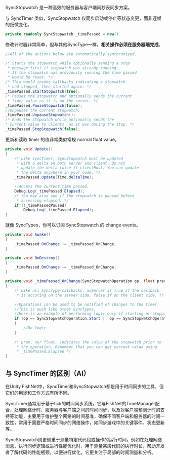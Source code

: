 SyncStopwatch 是一种高效的服务器与客户端间秒表同步方案。

与 SyncTimer 类似，SyncStopwatch 仅同步启动或停止等状态变更，而非逐帧的细微变化。

```C#
private readonly SyncStopwatch _timePassed = new()
```

修改计时器非常简单，但与其他SyncType一样，**相关操作必须在服务器端完成**。

```C#
//All of the actions below are automatically synchronized.

/* Starts the stopwatch while optionally sending a stop
 * message first if stopwatch was already running.
 * If the stopwatch was previously running the time passed
 * would be reset. */
/* This would invoke callbacks indicating a stopwatch
 * had stopped, then started again. */
_timePassed.StartStopwatch(true);
/* Pauses the stopwatch and optionally sends the current
 * timer value as it is on the server. */
_timePassed.PauseStopwatch(false);
//Unpauses the current stopwatch.
_timePassed.UnpauseStopwatch();
/* Ends the Stopwatch while optionally sends the
* current value to clients, as it was during the stop. */
_timePassed.StopStopwatch(false);
```

更新和读取 timer 的值非常类似常规 normal float value。

```C#
private void Update()
{
    /* Like SyncTimer, SyncStopwatch must be updated
     * with a delta on both server and client. Do not
     * update the delta twice if clientHost. You can update
     * the delta anywhere in your code. */
    _timePassed.Update(Time.deltaTime);

    //Access the current time passed.
    Debug.Log(_timePassed.Elapsed);
    /* You may also see if the stopwatch is paused before
     * accessing elapsed. */
    if (!_timePassedPaused)
        Debug.Log(_timePassed.Elapsed);
}
```

就像 SyncTypes，你可以订阅 SyncStopwatch 的 change events。

```C#
private void Awake()
{
    _timePassed.OnChange += _timePassed_OnChange;
}

private void OnDestroy()
{
    _timePassed.OnChange -= _timePassed_OnChange;
}

private void _timePassed_OnChange(SyncStopwatchOperation op, float prev, bool asServer)
{
    /* Like all SyncType callbacks, asServer is true if the callback
     * is occuring on the server side, false if on the client side. */

    //Operations can be used to be notified of changes to the timer.
    //This is much like other SyncTypes.
    //Here is an example of performing logic only if starting or stopping.
    if (op == SyncStopwatchOperation.Start || op == SyncStopwatchOperation.Stop)
    {
        //Do logic.
    }
    
    /* prev, our float, indicates the value of the stopwatch prior to
     * the operation. Remember that you can get current value using
     * _timePassed.Elapsed */
}
```

## 与 SyncTimer 的区别（AI）

在Unity FishNet中，SyncTimer和SyncStopwatch都是用于时间同步的工具，但它们的用途和工作方式有所不同。

SyncTimer通常用于​​基于tick的时间同步系统​​，它与FishNet的TimeManager配合，处理网络计时、服务器与客户端之间的时间同步，以及对客户端预测计时的支持等功能，主要用于维护整个网络的时间基准，确保不同客户端和服务器的时间一致性，常用于需要严格时间同步的网络操作，如同步游戏中的关键事件、状态更新等。

SyncStopwatch则更侧重于​​测量特定代码段或操作的运行时间​​，例如在处理网络消息、执行同步逻辑或进行性能优化时，用于测量某段代码的执行时长，帮助开发者了解代码的性能瓶颈，以便进行优化，它更关注于局部的时间测量和分析。

